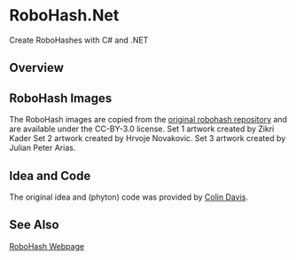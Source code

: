 # RoboHash.Net

Create RoboHashes with C# and .NET

## Overview

## RoboHash Images

The RoboHash images are copied from the [original robohash repository][robohash-src] and are available under the CC-BY-3.0 license.
Set 1 artwork created by Zikri Kader
Set 2 artwork created by Hrvoje Novakovic.
Set 3 artwork created by Julian Peter Arias.

## Idea and Code

The original idea and (phyton) code was provided by [Colin Davis][robohash-src].

## See Also

[RoboHash Webpage][robohash]

[robohash]: http://robohash.org/
[robohash-src]: https://github.com/e1ven/RoboHash

